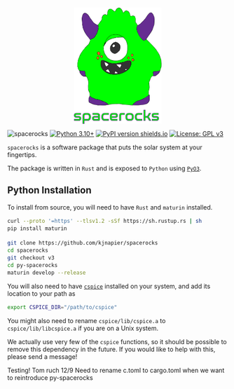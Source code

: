 <p align="center">
<img src="assets/logo.png" alt="drawing" width="200" style="display: block; margin-left: auto; margin-right: auto;">
</p>

![spacerocks](https://github.com/kjnapes/spacerocks/workflows/spacerocks/badge.svg?branch=master)
[![Python 3.10+](https://img.shields.io/badge/python-3.6+-blue.svg)](https://www.python.org/downloads/release/python-360/)
[![PyPI version shields.io](https://img.shields.io/pypi/v/spacerocks.svg)](https://pypi.python.org/pypi/spacerocks/)
[![License: GPL v3](https://img.shields.io/badge/License-GPLv3-blue.svg)](https://www.gnu.org/licenses/gpl-3.0)
<!-- [![Documentation Status](https://readthedocs.org/projects/spacerocks/badge/?version=latest)](https://spacerocks.readthedocs.io/en/latest/?badge=latest)
[![codecov](https://codecov.io/gh/kjnapier/spacerocks/branch/master/graph/badge.svg?token=1WO1H5WNYV)](https://codecov.io/gh/kjnapier/spacerocks) -->

`spacerocks` is a software package that puts the solar system at your fingertips. 

The package is written in `Rust` and is exposed to `Python` using [`PyO3`](https://github.com/PyO3/pyo3).


## Python Installation

<!-- To install `spacerocks` from `PyPI`, run the following command:
```bash
pip install spacerocks
``` -->

To install from source, you will need to have `Rust` and `maturin` installed.
```bash
curl --proto '=https' --tlsv1.2 -sSf https://sh.rustup.rs | sh
pip install maturin

git clone https://github.com/kjnapier/spacerocks
cd spacerocks
git checkout v3
cd py-spacerocks
maturin develop --release
```

You will also need to have [`cspice`](https://naif.jpl.nasa.gov/naif/toolkit_C.html) installed on your system, and add its location to your path as
```bash
export CSPICE_DIR="/path/to/cspice"
```
You might also need to rename `cspice/lib/cspice.a` to `cspice/lib/libcspice.a` if you are on a Unix system.

We actually use very few of the `cspice` functions, so it should be possible to remove this dependency in the future. 
If you would like to help with this, please send a message!

Testing! Tom ruch 12/9
Need to rename c.toml to cargo.toml when we want to reintroduce py-spacerocks

